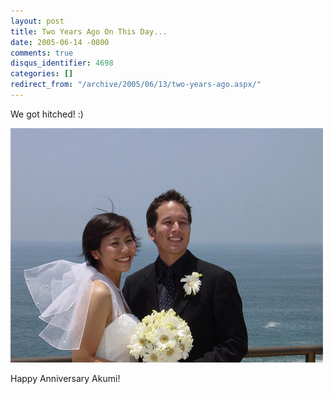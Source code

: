 ```yaml
---
layout: post
title: Two Years Ago On This Day...
date: 2005-06-14 -0800
comments: true
disqus_identifier: 4698
categories: []
redirect_from: "/archive/2005/06/13/two-years-ago.aspx/"
---
```


We got hitched! :)

![Wedding Day](/images/PhilAndAkumiWedding.jpg)

Happy Anniversary Akumi!

